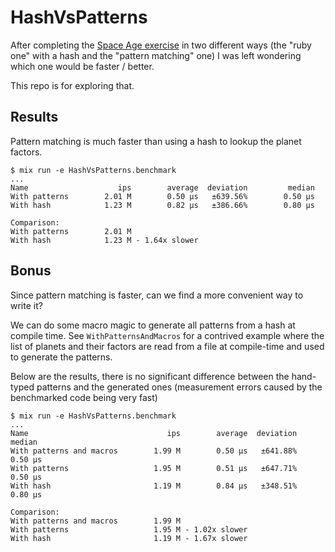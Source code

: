 # HashVsPatterns

After completing the [Space Age exercise](http://exercism.io/submissions/9553eaebde824a14897e8ba0e6ffdf1b)
in two different ways (the "ruby one" with a hash and the "pattern matching" one) I was left
wondering which one would be faster / better.

This repo is for exploring that.

## Results

Pattern matching is much faster than using a hash to lookup the planet factors.

```
$ mix run -e HashVsPatterns.benchmark
...
Name                    ips        average  deviation         median
With patterns        2.01 M        0.50 μs   ±639.56%        0.50 μs
With hash            1.23 M        0.82 μs   ±386.66%        0.80 μs

Comparison:
With patterns        2.01 M
With hash            1.23 M - 1.64x slower
```

## Bonus

Since pattern matching is faster, can we find a more convenient way to write it?

We can do some macro magic to generate all patterns from a hash at compile time. See `WithPatternsAndMacros` for a contrived example where the list of planets and their factors are read from a file at compile-time and used to generate the patterns.

Below are the results, there is no significant difference between the hand-typed patterns and the generated ones (measurement errors caused by the benchmarked code being very fast)

```
$ mix run -e HashVsPatterns.benchmark
...
Name                               ips        average  deviation         median
With patterns and macros        1.99 M        0.50 μs   ±641.88%        0.50 μs
With patterns                   1.95 M        0.51 μs   ±647.71%        0.50 μs
With hash                       1.19 M        0.84 μs   ±348.51%        0.80 μs

Comparison:
With patterns and macros        1.99 M
With patterns                   1.95 M - 1.02x slower
With hash                       1.19 M - 1.67x slower
```
